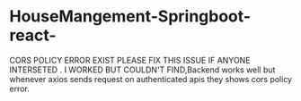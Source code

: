 # HouseMangement-Springboot-react-
CORS POLICY ERROR EXIST PLEASE FIX THIS ISSUE IF ANYONE INTERSETED .
I WORKED BUT COULDN'T FIND,Backend works well but whenever axios sends request on authenticated apis they shows cors policy error.
